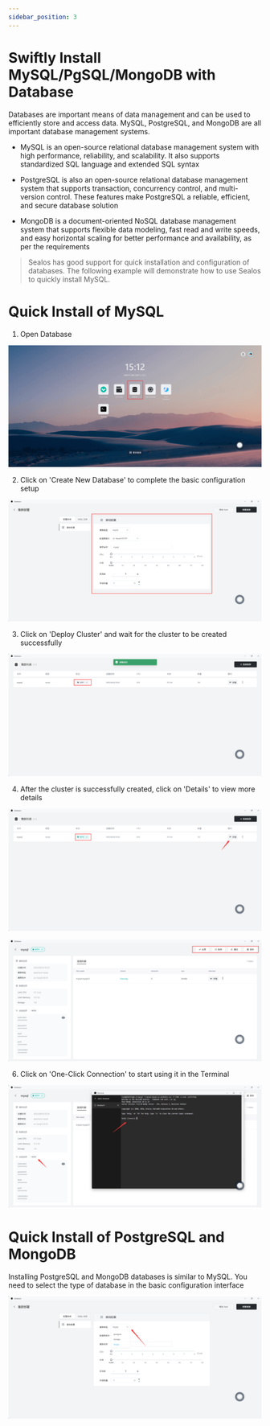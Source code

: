 ```yaml
---
sidebar_position: 3
---
```


# Swiftly Install MySQL/PgSQL/MongoDB with Database

Databases are important means of data management and can be used to efficiently store and access data. MySQL, PostgreSQL, and MongoDB are all important database management systems.

* MySQL is an open-source relational database management system with high performance, reliability, and scalability. It also supports standardized SQL language and extended SQL syntax

* PostgreSQL is also an open-source relational database management system that supports transaction, concurrency control, and multi-version control. These features make PostgreSQL a reliable, efficient, and secure database solution

* MongoDB is a document-oriented NoSQL database management system that supports flexible data modeling, fast read and write speeds, and easy horizontal scaling for better performance and availability, as per the requirements

> Sealos has good support for quick installation and configuration of databases. The following example will demonstrate how to use Sealos to quickly install MySQL.

# Quick Install of MySQL

1. Open Database

![](./images/Pasted%20image%2020230602151308.png)

2. Click on 'Create New Database' to complete the basic configuration setup

![](./images/Pasted%20image%2020230602152005.png)

3. Click on 'Deploy Cluster' and wait for the cluster to be created successfully

![](./images/Pasted%20image%2020230602152025.png)

4. After the cluster is successfully created, click on 'Details' to view more details

![](./images/Pasted%20image%2020230602152158.png)

![](./images/Pasted%20image%2020230602152916.png)

6. Click on 'One-Click Connection' to start using it in the Terminal

![](./images/Pasted%20image%2020230602152336.png)

# Quick Install of PostgreSQL and MongoDB

Installing PostgreSQL and MongoDB databases is similar to MySQL. You need to select the type of database in the basic configuration interface

![](./images/Pasted%20image%2020230602153312.png)
